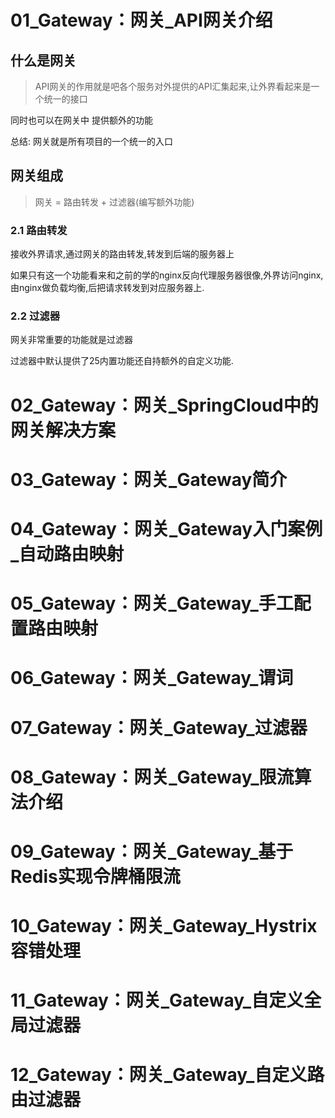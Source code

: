 



# 01_Gateway：网关_API网关介绍



## 什么是网关

> API网关的作用就是吧各个服务对外提供的API汇集起来,让外界看起来是一个统一的接口

同时也可以在网关中 提供额外的功能

总结: 网关就是所有项目的一个统一的入口




## 网关组成

> 网关 =  路由转发 + 过滤器(编写额外功能)

### 2.1 路由转发

接收外界请求,通过网关的路由转发,转发到后端的服务器上

如果只有这一个功能看来和之前的学的nginx反向代理服务器很像,外界访问nginx,由nginx做负载均衡,后把请求转发到对应服务器上.

### 2.2 过滤器

网关非常重要的功能就是过滤器

过滤器中默认提供了25内置功能还自持额外的自定义功能.



# 02_Gateway：网关_SpringCloud中的网关解决方案




# 03_Gateway：网关_Gateway简介




# 04_Gateway：网关_Gateway入门案例_自动路由映射




# 05_Gateway：网关_Gateway_手工配置路由映射




# 06_Gateway：网关_Gateway_谓词




# 07_Gateway：网关_Gateway_过滤器




# 08_Gateway：网关_Gateway_限流算法介绍




# 09_Gateway：网关_Gateway_基于Redis实现令牌桶限流




# 10_Gateway：网关_Gateway_Hystrix容错处理




# 11_Gateway：网关_Gateway_自定义全局过滤器




# 12_Gateway：网关_Gateway_自定义路由过滤器